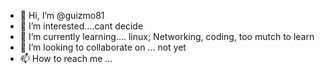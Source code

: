 - 👋 Hi, I’m @guizmo81
- 👀 I’m interested....cant decide 
- 🌱 I’m currently learning.... linux; Networking, coding, too mutch to learn
- 💞️ I’m looking to collaborate on ... not yet
- 📫 How to reach me ...

<!---
guizmo81/guizmo81 is a ✨ special ✨ repository because its `README.md` (this file) appears on your GitHub profile.
You can click the Preview link to take a look at your changes.
--->
